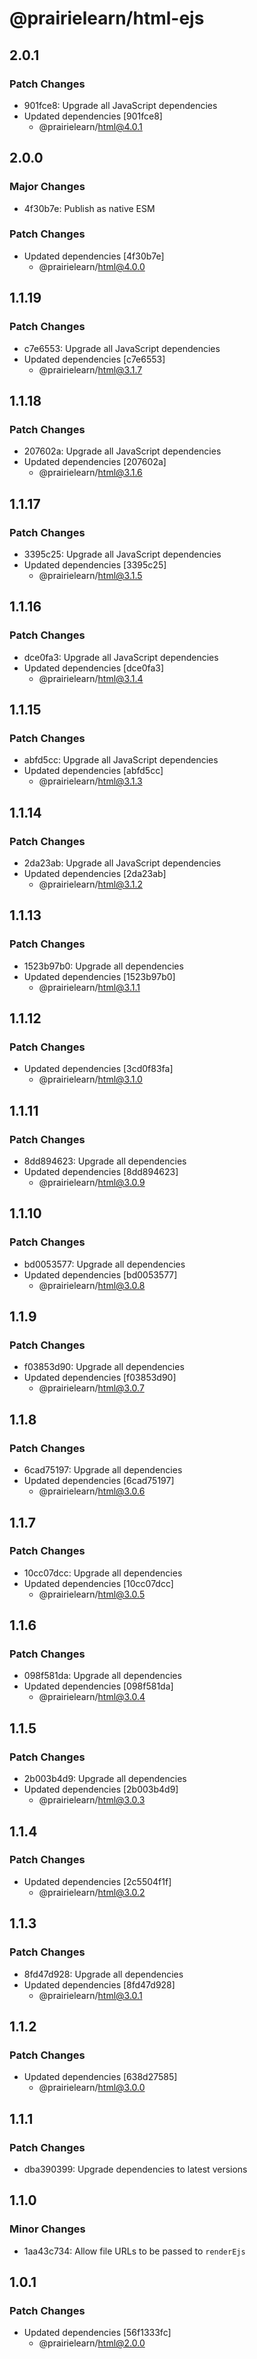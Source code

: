 # @prairielearn/html-ejs

## 2.0.1

### Patch Changes

- 901fce8: Upgrade all JavaScript dependencies
- Updated dependencies [901fce8]
  - @prairielearn/html@4.0.1

## 2.0.0

### Major Changes

- 4f30b7e: Publish as native ESM

### Patch Changes

- Updated dependencies [4f30b7e]
  - @prairielearn/html@4.0.0

## 1.1.19

### Patch Changes

- c7e6553: Upgrade all JavaScript dependencies
- Updated dependencies [c7e6553]
  - @prairielearn/html@3.1.7

## 1.1.18

### Patch Changes

- 207602a: Upgrade all JavaScript dependencies
- Updated dependencies [207602a]
  - @prairielearn/html@3.1.6

## 1.1.17

### Patch Changes

- 3395c25: Upgrade all JavaScript dependencies
- Updated dependencies [3395c25]
  - @prairielearn/html@3.1.5

## 1.1.16

### Patch Changes

- dce0fa3: Upgrade all JavaScript dependencies
- Updated dependencies [dce0fa3]
  - @prairielearn/html@3.1.4

## 1.1.15

### Patch Changes

- abfd5cc: Upgrade all JavaScript dependencies
- Updated dependencies [abfd5cc]
  - @prairielearn/html@3.1.3

## 1.1.14

### Patch Changes

- 2da23ab: Upgrade all JavaScript dependencies
- Updated dependencies [2da23ab]
  - @prairielearn/html@3.1.2

## 1.1.13

### Patch Changes

- 1523b97b0: Upgrade all dependencies
- Updated dependencies [1523b97b0]
  - @prairielearn/html@3.1.1

## 1.1.12

### Patch Changes

- Updated dependencies [3cd0f83fa]
  - @prairielearn/html@3.1.0

## 1.1.11

### Patch Changes

- 8dd894623: Upgrade all dependencies
- Updated dependencies [8dd894623]
  - @prairielearn/html@3.0.9

## 1.1.10

### Patch Changes

- bd0053577: Upgrade all dependencies
- Updated dependencies [bd0053577]
  - @prairielearn/html@3.0.8

## 1.1.9

### Patch Changes

- f03853d90: Upgrade all dependencies
- Updated dependencies [f03853d90]
  - @prairielearn/html@3.0.7

## 1.1.8

### Patch Changes

- 6cad75197: Upgrade all dependencies
- Updated dependencies [6cad75197]
  - @prairielearn/html@3.0.6

## 1.1.7

### Patch Changes

- 10cc07dcc: Upgrade all dependencies
- Updated dependencies [10cc07dcc]
  - @prairielearn/html@3.0.5

## 1.1.6

### Patch Changes

- 098f581da: Upgrade all dependencies
- Updated dependencies [098f581da]
  - @prairielearn/html@3.0.4

## 1.1.5

### Patch Changes

- 2b003b4d9: Upgrade all dependencies
- Updated dependencies [2b003b4d9]
  - @prairielearn/html@3.0.3

## 1.1.4

### Patch Changes

- Updated dependencies [2c5504f1f]
  - @prairielearn/html@3.0.2

## 1.1.3

### Patch Changes

- 8fd47d928: Upgrade all dependencies
- Updated dependencies [8fd47d928]
  - @prairielearn/html@3.0.1

## 1.1.2

### Patch Changes

- Updated dependencies [638d27585]
  - @prairielearn/html@3.0.0

## 1.1.1

### Patch Changes

- dba390399: Upgrade dependencies to latest versions

## 1.1.0

### Minor Changes

- 1aa43c734: Allow file URLs to be passed to `renderEjs`

## 1.0.1

### Patch Changes

- Updated dependencies [56f1333fc]
  - @prairielearn/html@2.0.0
